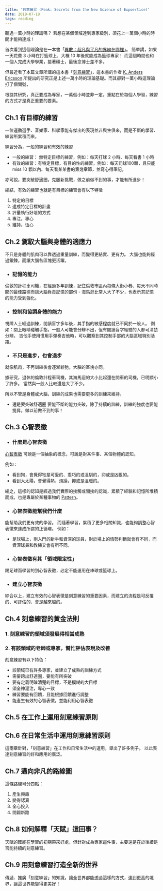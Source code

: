 ```yaml
---
title: '刻意練習 (Peak: Secrets from the New Science of Expoertise)'
date: 2018-07-18
tags: reading
---
```


聽過一萬小時的理論嗎？ 若想在某個領域達到專家級別，須花上一萬個小時的時間才能夠達成！

首次看到這個理論是在一本書「[異數：超凡與平凡的界線在哪裡](http://www.books.com.tw/products/0010425872)」。
簡單講，如果一天花費 3 小時在打籃球上，大概 10 年後就能成為籃球專家！ 
而這個時間也和一個人完成大學學業，接著碩士，最後念博士差不多。

但最近看了本篇文章所講的這本書「[刻意練習](http://www.books.com.tw/products/0010752714)」，這本書的作者 [K. Anders Ericsson](https://en.wikipedia.org/wiki/K._Anders_Ericsson#Publications) 所提出的研究正是上述一萬小時的理論基礎。而其卻對一萬小時這理論打了個問號，

根據其研究，真正要成為專家，一萬個小時並非一定，重點在於每個人學習，練習的方式才是真正重要的要素。

## Ch.1 有目標的練習
一位運動選手、音樂家、科學家能有傑出的表現並非與生俱來，而是不斷的學習、練習所累積而來。

練習分為，一般的練習和有效的練習
* 一般的練習： 無特定目標的練習，例如：每天打球 2 小時、每天看書 1 小時
* 有效的練習：有特定目標，有目的性的練習，例如：每天罰球100顆，且只能 miss 10 顆以內、每天看某某書的第幾章節，並寫心得筆記。

亦可說，要突破舒適圈，克服新挑戰，做之前做不到的事，才能有所進步！

總結，有效的練習也就是有目標的練習會有以下特徵
1. 特定的目標
2. 達成特定目標的計畫
3. 評量執行好壞的方式
4. 專注，專心
5. 維持，恆心

## Ch.2 駕馭大腦與身體的適應力
不只是身體的肌肉可以靠透過重量訓練，而變得更結實、更有力。 大腦也能夠經過鍛鍊，而讓大腦各區塊更活躍。

* ### 記憶的能力
倫敦的計程車司機，在經過多年訓練，記住倫敦市區內每條大街小巷、每天不同時間的最佳路徑而讓大腦負責記憶的部份 - 海馬迴比常人大了不少，也表示其記憶的能力受到強化。

* ### 控制和協調身體的能力
視障人士經過訓練，閱讀盲字多年後，其手指的敏感程度就已不同於一般人。 例如：閉上眼睛碰觸手指，一般人可能會分辨不出，但有閱讀盲字經驗的人都可清楚分辨。
吉他手使用慣用手彈奏吉他時，可以觀察到其控制手部的大腦區域特別活躍。

* ### 不只是進步，也會退步
就像肌肉，不再訓練後會逐漸鬆弛，大腦的區塊亦同。

據研究，退休的倫敦計程車司機，其海馬迴的大小比起還在開車的司機，已明顯小了許多。 當然與一般人比較還是大了不少。

所以不管是身體或大腦，訓練的成果也需要更多的訓練來維持。

* 還是要突破舒適圈
要能不斷的能力突破，除了持續的訓練，訓練的強度也要能提昇。做以前做不到的事！

## Ch.3 心智表徵
* ### 什麼是心智表徵
[心智表徵](https://zh.wikipedia.org/wiki/%E5%BF%83%E6%99%BA%E8%A1%A8%E5%BE%B5) 可說是一個抽象的概念，可說是對某件事、某個物體的認知。

例如：
* 看到狗，會覺得牠是可愛的、乖巧的或溫馴的，抑或是凶狠的。
* 看到大太陽，會覺得熱、煩躁，抑或是溫暖的。

總之，這樣的認知是經過我們實際的接觸或間接的認識，累積了經驗和記憶所堆積而成，也是專屬於某種事物的 [Pattern](https://en.wikipedia.org/wiki/Pattern)。

* ### 心智表徵能幫我們什麼
能幫助我們更有效的學習。 而隨著學習，累積了更多相關知識，也能夠調整心智表徵來達成所謂的正循環。
例如：
* 足球場上，剛入門的新手和資深的球員，對於場上的情勢判斷就會有不同，而資深球員和教練又會有所不同。

* ### 心智表徵有其「領域限定性」
踢足球而學習的到心智表徵，必定不能運用在棒球或籃球上。

* ### 建立心智表徵
綜合以上，建立有效的心智表徵是刻意練習的重要因素，而建立的流程是可反覆的、可評估的、會是越來越的。

## Ch.4 刻意練習的黃金法則
  
### 1. 刻意練習的領域須發展得相當成熟
  
### 2. 有該領域的老師或專家，幫忙評估表現及改善

刻意練習有以下特色：

* 該領域已有許多專家，並建立了成熟的訓練方式
* 需要跨出舒適圈，要能有所突破
* 要有定義明確清楚的目標，不是模糊的大目標
* 須全神灌注，專心一致
* 練習要能有回饋，且能根據回饋進行調整
* 能產生有效的心智表徵，並能利用心智表徵

## Ch.5 在工作上運用刻意練習原則
## Ch.6 在日常生活中運用刻意練習原則
這兩章針對，「刻意練習」在工作和日常生活中的運用，舉出了許多例子。
以此表達刻意練習的好和應用的廣泛。

## Ch.7 邁向非凡的路線圖
這條路線可分四點：
1. 產生興趣
2. 變得認真
3. 全心投入
4. 開闢新路

## Ch.8 如何解釋「天賦」這回事？
天賦的確能在學習的初期帶來好處，但針對成為專家這件事，主要還是在於後續是否能持續的刻意練習。

## Ch.9 用刻意練習打造全新的世界
傳遞、推廣「刻意練習」的知識，讓全世界都能透過這樣的方式，達到更高的境界，讓這世界能變得更美好！

